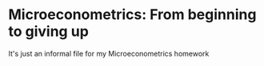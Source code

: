 # Microeconometrics: From beginning to giving up
It's just an informal file for my Microeconometrics homework
